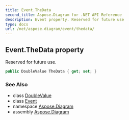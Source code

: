 ```yaml
---
title: Event.TheData
second_title: Aspose.Diagram for .NET API Reference
description: Event property. Reserved for future use
type: docs
url: /net/aspose.diagram/event/thedata/
---
```

## Event.TheData property

Reserved for future use.

```csharp
public DoubleValue TheData { get; set; }
```

### See Also

* class [DoubleValue](../../doublevalue/)
* class [Event](../)
* namespace [Aspose.Diagram](../../event/)
* assembly [Aspose.Diagram](../../../)


